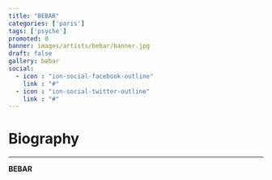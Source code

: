 ```yaml
---
title: "BEBAR"
categories: ['paris']
tags: ['psyché']
promoted: 0
banner: images/artists/bebar/banner.jpg
draft: false
gallery: bebar
social:
  - icon : "ion-social-facebook-outline"
    link : "#"
  - icon : "ion-social-twitter-outline"
    link : "#"
---
```


# Biography
---

**BEBAR**